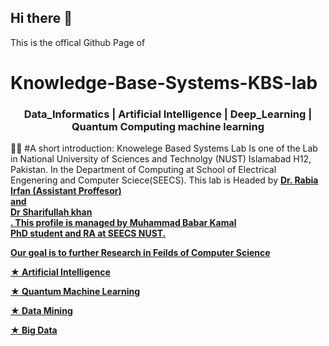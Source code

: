 ## Hi there 👋
This is the offical Github Page of 
# Knowledge-Base-Systems-KBS-lab
<h3 align="center"> Data_Informatics | Artificial Intelligence | Deep_Learning | Quantum Computing machine learning </h3>

🙋‍♀️ 
#A short introduction:
Knowelege Based Systems Lab Is one of the Lab in National University of Sciences and Technolgy (NUST) Islamabad H12, Pakistan. In the Department of Computing at School of Electrical Engenering and Computer Sciece(SEECS). This lab is Headed by <a href="https://scholar.google.com/citations?user=JKdMISAAAAAJ&hl=en"><b>Dr. Rabia Irfan (Assistant Proffesor)<br> and  <a href="https://scholar.google.com.pk/citations?user=fH1iosAAAAAJ&hl=en"><br>Dr Sharifullah khan<br>. This profile is managed by  <a href="https://scholar.google.com.pk/citations?user=7ep2qYEAAAAJ&hl=en"><b>Muhammad Babar Kamal<br> PhD student and RA at SEECS NUST.

Our goal is to further Research in Feilds of Computer Science

★ Artificial Intelligence

★ Quantum Machine Learning

★ Data Mining

★ Big Data


<!--

**Here are some ideas to get you started:**

🙋‍♀️ A short introduction - what is your organization all about?
🌈 Contribution guidelines - how can the community get involved?
👩‍💻 Useful resources - where can the community find your docs? Is there anything else the community should know?
🍿 Fun facts - what does your team eat for breakfast?
🧙 Remember, you can do mighty things with the power of [Markdown](https://docs.github.com/github/writing-on-github/getting-started-with-writing-and-formatting-on-github/basic-writing-and-formatting-syntax)
-->
